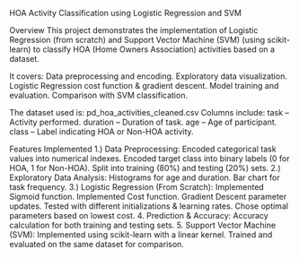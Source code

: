 HOA Activity Classification using Logistic Regression and SVM

Overview
This project demonstrates the implementation of Logistic Regression (from scratch) and Support Vector Machine (SVM) (using scikit-learn) to classify HOA (Home Owners Association) activities based on a dataset.

It covers:
Data preprocessing and encoding.
Exploratory data visualization.
Logistic Regression cost function & gradient descent.
Model training and evaluation.
Comparison with SVM classification.

The dataset used is:
pd_hoa_activities_cleaned.csv
Columns include:
task – Activity performed.
duration – Duration of task.
age – Age of participant.
class – Label indicating HOA or Non-HOA activity.

Features Implemented
1.) Data Preprocessing:
Encoded categorical task values into numerical indexes.
Encoded target class into binary labels (0 for HOA, 1 for Non-HOA).
Split into training (80%) and testing (20%) sets.
2.) Exploratory Data Analysis:
Histograms for age and duration.
Bar chart for task frequency.
3.) Logistic Regression (From Scratch):
Implemented Sigmoid function.
Implemented Cost function.
Gradient Descent parameter updates.
Tested with different initializations & learning rates.
Chose optimal parameters based on lowest cost.
4. Prediction & Accuracy:
Accuracy calculation for both training and testing sets.
5. Support Vector Machine (SVM):
Implemented using scikit-learn with a linear kernel.
Trained and evaluated on the same dataset for comparison.
